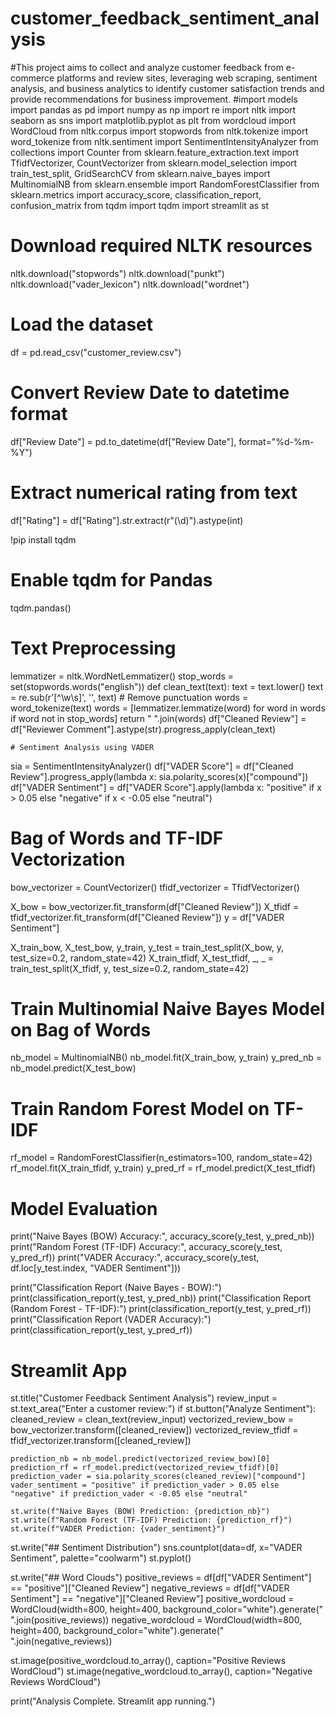 # customer_feedback_sentiment_analysis
#This project aims to collect and analyze customer feedback from e-commerce platforms and review sites, leveraging web scraping, sentiment analysis, and business analytics to identify customer satisfaction trends and provide recommendations for business improvement. 
#import models
import pandas as pd
import numpy as np
import re
import nltk
import seaborn as sns
import matplotlib.pyplot as plt
from wordcloud import WordCloud
from nltk.corpus import stopwords
from nltk.tokenize import word_tokenize
from nltk.sentiment import SentimentIntensityAnalyzer
from collections import Counter
from sklearn.feature_extraction.text import TfidfVectorizer, CountVectorizer
from sklearn.model_selection import train_test_split, GridSearchCV
from sklearn.naive_bayes import MultinomialNB
from sklearn.ensemble import RandomForestClassifier
from sklearn.metrics import accuracy_score, classification_report, confusion_matrix
from tqdm import tqdm
import streamlit as st

# Download required NLTK resources
nltk.download("stopwords")
nltk.download("punkt")
nltk.download("vader_lexicon")
nltk.download("wordnet")

# Load the dataset
df = pd.read_csv("customer_review.csv")

# Convert Review Date to datetime format
df["Review Date"] = pd.to_datetime(df["Review Date"], format="%d-%m-%Y")

# Extract numerical rating from text
df["Rating"] = df["Rating"].str.extract(r"(\d)").astype(int)

!pip install tqdm
# Enable tqdm for Pandas
tqdm.pandas()

# Text Preprocessing
lemmatizer = nltk.WordNetLemmatizer()
stop_words = set(stopwords.words("english"))
def clean_text(text):
    text = text.lower()
    text = re.sub(r'[^\w\s]', '', text)  # Remove punctuation
    words = word_tokenize(text)
    words = [lemmatizer.lemmatize(word) for word in words if word not in stop_words]
    return " ".join(words)
    df["Cleaned Review"] = df["Reviewer Comment"].astype(str).progress_apply(clean_text)

    # Sentiment Analysis using VADER
sia = SentimentIntensityAnalyzer()
df["VADER Score"] = df["Cleaned Review"].progress_apply(lambda x: sia.polarity_scores(x)["compound"])
df["VADER Sentiment"] = df["VADER Score"].apply(lambda x: "positive" if x > 0.05 else "negative" if x < -0.05 else "neutral")

# Bag of Words and TF-IDF Vectorization
bow_vectorizer = CountVectorizer()
tfidf_vectorizer = TfidfVectorizer()

X_bow = bow_vectorizer.fit_transform(df["Cleaned Review"])
X_tfidf = tfidf_vectorizer.fit_transform(df["Cleaned Review"])
y = df["VADER Sentiment"]

X_train_bow, X_test_bow, y_train, y_test = train_test_split(X_bow, y, test_size=0.2, random_state=42)
X_train_tfidf, X_test_tfidf, _, _ = train_test_split(X_tfidf, y, test_size=0.2, random_state=42)

# Train Multinomial Naive Bayes Model on Bag of Words
nb_model = MultinomialNB()
nb_model.fit(X_train_bow, y_train)
y_pred_nb = nb_model.predict(X_test_bow)

# Train Random Forest Model on TF-IDF
rf_model = RandomForestClassifier(n_estimators=100, random_state=42)
rf_model.fit(X_train_tfidf, y_train)
y_pred_rf = rf_model.predict(X_test_tfidf)

# Model Evaluation
print("Naive Bayes (BOW) Accuracy:", accuracy_score(y_test, y_pred_nb))
print("Random Forest (TF-IDF) Accuracy:", accuracy_score(y_test, y_pred_rf))
print("VADER Accuracy:", accuracy_score(y_test, df.loc[y_test.index, "VADER Sentiment"]))

print("Classification Report (Naive Bayes - BOW):")
print(classification_report(y_test, y_pred_nb))
print("Classification Report (Random Forest - TF-IDF):")
print(classification_report(y_test, y_pred_rf))
print("Classification Report (VADER Accuracy):")
print(classification_report(y_test, y_pred_rf))

# Streamlit App
st.title("Customer Feedback Sentiment Analysis")
review_input = st.text_area("Enter a customer review:")
if st.button("Analyze Sentiment"):
    cleaned_review = clean_text(review_input)
    vectorized_review_bow = bow_vectorizer.transform([cleaned_review])
    vectorized_review_tfidf = tfidf_vectorizer.transform([cleaned_review])
    
    prediction_nb = nb_model.predict(vectorized_review_bow)[0]
    prediction_rf = rf_model.predict(vectorized_review_tfidf)[0]
    prediction_vader = sia.polarity_scores(cleaned_review)["compound"]
    vader_sentiment = "positive" if prediction_vader > 0.05 else "negative" if prediction_vader < -0.05 else "neutral"
    
    st.write(f"Naive Bayes (BOW) Prediction: {prediction_nb}")
    st.write(f"Random Forest (TF-IDF) Prediction: {prediction_rf}")
    st.write(f"VADER Prediction: {vader_sentiment}")

st.write("## Sentiment Distribution")
sns.countplot(data=df, x="VADER Sentiment", palette="coolwarm")
st.pyplot()

st.write("## Word Clouds")
positive_reviews = df[df["VADER Sentiment"] == "positive"]["Cleaned Review"]
negative_reviews = df[df["VADER Sentiment"] == "negative"]["Cleaned Review"]
positive_wordcloud = WordCloud(width=800, height=400, background_color="white").generate(" ".join(positive_reviews))
negative_wordcloud = WordCloud(width=800, height=400, background_color="white").generate(" ".join(negative_reviews))

st.image(positive_wordcloud.to_array(), caption="Positive Reviews WordCloud")
st.image(negative_wordcloud.to_array(), caption="Negative Reviews WordCloud")

print("Analysis Complete. Streamlit app running.")
